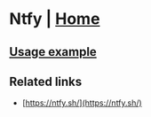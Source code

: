 # Ntfy | [Home](./../../)

## [Usage example](./../../tests/Ntfy/ClientTest.php)

## Related links

* [https://ntfy.sh/](https://ntfy.sh/)

